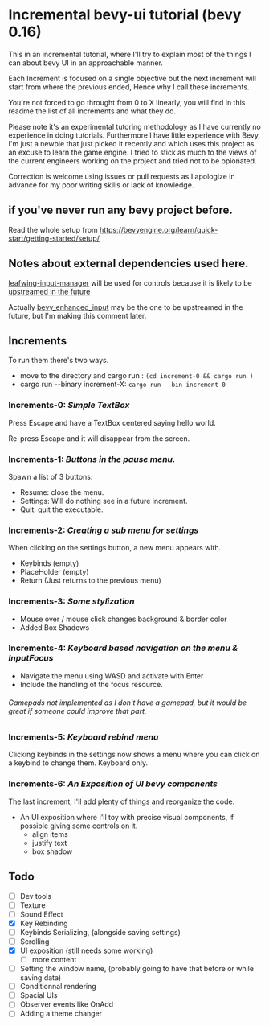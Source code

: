 # Incremental bevy-ui tutorial (bevy 0.16)

This in an incremental tutorial, where I'll try to explain most of the things I can about bevy UI in an approachable manner.

Each Increment is focused on a single objective but the next increment will start from where the previous ended, Hence why I call these increments.

You're not forced to go throught from 0 to X linearly, you will find in this readme the list of all increments and what they do.

Please note it's an experimental tutoring methodology as I have currently no experience in doing tutorials. Furthermore I have little experience with Bevy, I'm just a newbie that just picked it recently and which uses this project as an excuse to learn the game engine. I tried to stick as much to the views of the current engineers working on the project and tried not to be opionated.

Correction is welcome using issues or pull requests as I apologize in advance for my poor writing skills or lack of knowledge.

## if you've never run any bevy project before.

Read the whole setup from https://bevyengine.org/learn/quick-start/getting-started/setup/

## Notes about external dependencies used here.

[leafwing-input-manager](https://github.com/Leafwing-Studios/leafwing-input-manager) will be used for controls because it is likely to be 
[upstreamed in the future](https://github.com/bevyengine/bevy/issues/435#issuecomment-1254026314)

Actually [bevy_enhanced_input](https://github.com/projectharmonia/bevy_enhanced_input) may be the one to be upstreamed in the future, but I'm making this comment later.




## Increments 

To run them there's two ways.
- move to the directory and cargo run : `(cd increment-0 && cargo run )`
- cargo run --binary increment-X: `cargo run --bin increment-0` 


### Increments-0: *Simple TextBox*

Press Escape and have a TextBox centered saying hello world. 

Re-press Escape and it will disappear from the screen.


### Increments-1: *Buttons in the pause menu.*

Spawn a list of 3 buttons:
- Resume: close the menu.
- Settings: Will do nothing see in a future increment.
- Quit: quit the executable.


### Increments-2: *Creating a sub menu for settings*

When clicking on the settings button, a new menu appears with.
- Keybinds (empty)
- PlaceHolder (empty)
- Return (Just returns to the previous menu)


### Increments-3: *Some stylization*
 
- Mouse over / mouse click changes background & border color
- Added Box Shadows


### Increments-4: *Keyboard based navigation on the menu & InputFocus*

- Navigate the menu using WASD and activate with Enter
- Include the handling of the focus resource.

###### Gamepads not implemented as I don't have a gamepad, but it would be great if someone could improve that part.

### Increments-5: *Keyboard rebind menu*

Clicking keybinds in the settings now shows a menu where you can click on a keybind to change them.
Keyboard only.

### Increments-6: *An Exposition of UI bevy components*

The last increment, I'll add plenty of things and reorganize the code.

- An UI exposition where I'll toy with precise visual components, if possible giving some controls on it.
    - align items
    - justify text
    - box shadow

## Todo

- [ ] Dev tools
- [ ] Texture
- [ ] Sound Effect
- [x] Key Rebinding
- [ ] Keybinds Serializing, (alongside saving settings)
- [ ] Scrolling
- [x] UI exposition (still needs some working)
    - [ ] more content
- [ ] Setting the window name, (probably going to have that before or while saving data)
- [ ] Conditionnal rendering
- [ ] Spacial UIs
- [ ] Observer events like OnAdd
- [ ] Adding a theme changer
